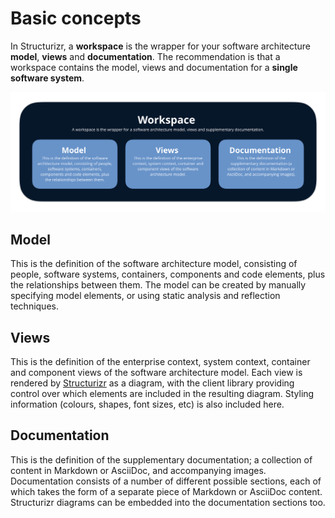 # Basic concepts

In Structurizr, a __workspace__ is the wrapper for your software architecture __model__, __views__ and __documentation__. The recommendation is that a workspace contains the model, views and documentation for a __single software system__.

![A summary of the basic concepts in Structurizr](images/basic-concepts.png)

## Model

This is the definition of the software architecture model, consisting of people, software systems, containers, components and code elements, plus the relationships between them. The model can be created by manually specifying model elements, or using static analysis and reflection techniques.

## Views

This is the definition of the enterprise context, system context, container and component views of the software architecture model. Each view is rendered by [Structurizr](https://structurizr.com) as a diagram, with the client library providing control over which elements are included in the resulting diagram. Styling information (colours, shapes, font sizes, etc) is also included here.

## Documentation

This is the definition of the supplementary documentation; a collection of content in Markdown or AsciiDoc, and accompanying images. Documentation consists of a number of different possible sections, each of which takes the form of a separate piece of Markdown or AsciiDoc content. Structurizr diagrams can be embedded into the documentation sections too.
